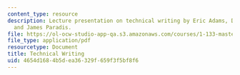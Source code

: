 ```yaml
---
content_type: resource
description: Lecture presentation on technical writing by Eric Adams, Debbie Levey,
  and James Paradis.
file: https://ol-ocw-studio-app-qa.s3.amazonaws.com/courses/1-133-masters-of-engineering-concepts-of-engineering-practice-fall-2007/4654d1684b5dea36329f659f3f5bf8f6_lec_02.pdf
file_type: application/pdf
resourcetype: Document
title: Technical Writing
uid: 4654d168-4b5d-ea36-329f-659f3f5bf8f6
---
```

